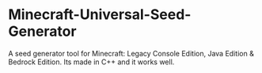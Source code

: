 # Minecraft-Universal-Seed-Generator
A seed generator tool for Minecraft: Legacy Console Edition, Java Edition &amp; Bedrock Edition. Its made in C++ and it works well.

